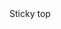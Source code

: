 ﻿<BSNavbar Color="BSColor.Light" IsStickyTop="true">
    <BSContainer Container="Container.Fluid">
        <BSNavbarBrand>Sticky top</BSNavbarBrand>
    </BSContainer>
</BSNavbar>